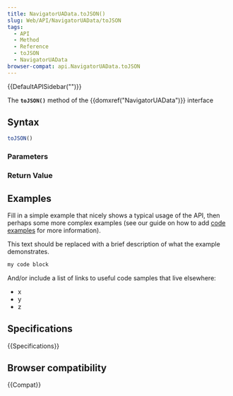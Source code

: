```yaml
---
title: NavigatorUAData.toJSON()
slug: Web/API/NavigatorUAData/toJSON
tags:
  - API
  - Method
  - Reference
  - toJSON
  - NavigatorUAData
browser-compat: api.NavigatorUAData.toJSON
---
```

{{DefaultAPISidebar("")}}

The **`toJSON()`** method of the {{domxref("NavigatorUAData")}} interface 

## Syntax

```js
toJSON()
```

### Parameters



### Return Value



## Examples

Fill in a simple example that nicely shows a typical usage of the API, then perhaps some more complex examples (see our guide on how to add [code examples](/en-US/docs/MDN/Contribute/Structures/Code_examples) for more information).

This text should be replaced with a brief description of what the example demonstrates.

```js
my code block
```

And/or include a list of links to useful code samples that live elsewhere:

*   x
*   y
*   z

## Specifications

{{Specifications}}

## Browser compatibility

{{Compat}}

